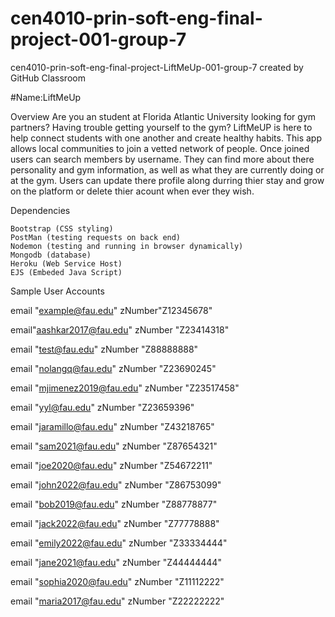 # cen4010-prin-soft-eng-final-project-001-group-7
cen4010-prin-soft-eng-final-project-LiftMeUp-001-group-7 created by GitHub Classroom



#Name:LiftMeUp

Overview
Are you an student at Florida Atlantic University looking for gym partners? Having trouble getting yourself to the gym? LiftMeUP is here to help connect students with one another and create healthy habits.
This app allows local communities to join a vetted network of people. Once joined users can search members by username. They can find more about there personality and gym information, as well as what they are currently doing or at the gym. Users can update there profile along durring thier stay and grow on the platform or delete thier acount when ever they wish.


Dependencies

    Bootstrap (CSS styling)
    PostMan (testing requests on back end)
    Nodemon (testing and running in browser dynamically)
    Mongodb (database)
    Heroku (Web Service Host)
    EJS (Embeded Java Script)
    

Sample User Accounts

email "example@fau.edu" zNumber"Z12345678"

email"aashkar2017@fau.edu" zNumber "Z23414318"

email "test@fau.edu" zNumber "Z88888888"

email "nolangq@fau.edu" zNumber "Z23690245"

email "mjimenez2019@fau.edu" zNumber "Z23517458"

email "yyl@fau.edu" zNumber "Z23659396"

email "jaramillo@fau.edu" zNumber "Z43218765"

email "sam2021@fau.edu" zNumber "Z87654321"

email "joe2020@fau.edu" zNumber "Z54672211"

email "john2022@fau.edu" zNumber "Z86753099"

email "bob2019@fau.edu" zNumber "Z88778877"

email "jack2022@fau.edu" zNumber "Z77778888"

email "emily2022@fau.edu" zNumber "Z33334444"

email "jane2021@fau.edu" zNumber "Z44444444"

email "sophia2020@fau.edu" zNumber "Z11112222"

email "maria2017@fau.edu" zNumber "Z22222222"
